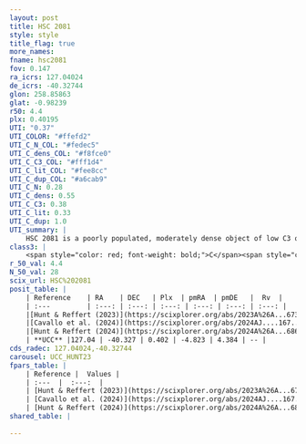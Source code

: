 ```yaml
---
layout: post
title: HSC 2081
style: style
title_flag: true
more_names: 
fname: hsc2081
fov: 0.147
ra_icrs: 127.04024
de_icrs: -40.32744
glon: 258.85863
glat: -0.98239
r50: 4.4
plx: 0.40195
UTI: "0.37"
UTI_COLOR: "#ffefd2"
UTI_C_N_COL: "#fedec5"
UTI_C_dens_COL: "#f8fce0"
UTI_C_C3_COL: "#fff1d4"
UTI_C_lit_COL: "#fee8cc"
UTI_C_dup_COL: "#a6cab9"
UTI_C_N: 0.28
UTI_C_dens: 0.55
UTI_C_C3: 0.38
UTI_C_lit: 0.33
UTI_C_dup: 1.0
UTI_summary: |
    HSC 2081 is a poorly populated, moderately dense object of low C3 quality. It was recently reported in the literature.
class3: |
    <span style="color: red; font-weight: bold;">C</span><span style="color: #FFC300; font-weight: bold;">B</span>
r_50_val: 4.4
N_50_val: 28
scix_url: HSC%202081
posit_table: |
    | Reference    | RA    | DEC   | Plx  | pmRA  | pmDE   |  Rv  |
    | :---         | :---: | :---: | :---: | :---: | :---: | :---: |
    |[Hunt & Reffert (2023)](https://scixplorer.org/abs/2023A%26A...673A.114H) | 127.003 | -40.379 | 0.407 | -4.814 | 4.413 | -- |
    |[Cavallo et al. (2024)](https://scixplorer.org/abs/2024AJ....167...12C) | 127.035 | -40.316 | 0.403 | -- | -- | -- |
    |[Hunt & Reffert (2024)](https://scixplorer.org/abs/2024A%26A...686A..42H) | 127.003 | -40.379 | 0.407 | -4.814 | 4.413 | -- |
    | **UCC** |127.04 | -40.327 | 0.402 | -4.823 | 4.384 | -- | 
cds_radec: 127.04024,-40.32744
carousel: UCC_HUNT23
fpars_table: |
    | Reference |  Values |
    | :---  |  :---:  |
    | [Hunt & Reffert (2023)](https://scixplorer.org/abs/2023A%26A...673A.114H) | `AV50=3.349, diffAV50=1.278, MOD50=11.812, logAge50=7.614` |
    | [Cavallo et al. (2024)](https://scixplorer.org/abs/2024AJ....167...12C) | `AV50=2.88, dMod50=12.03, logAge50=7.96, [Fe/H]50=1.21` |
    | [Hunt & Reffert (2024)](https://scixplorer.org/abs/2024A%26A...686A..42H) | `MassJ=218.161` |
shared_table: |
    
---
```

